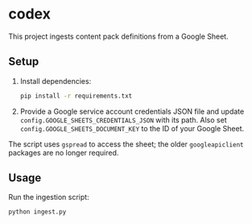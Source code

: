 # codex

This project ingests content pack definitions from a Google Sheet.

## Setup

1. Install dependencies:
   ```bash
   pip install -r requirements.txt
   ```
2. Provide a Google service account credentials JSON file and update
   `config.GOOGLE_SHEETS_CREDENTIALS_JSON` with its path. Also set
   `config.GOOGLE_SHEETS_DOCUMENT_KEY` to the ID of your Google Sheet.

The script uses `gspread` to access the sheet; the older `googleapiclient`
packages are no longer required.

## Usage

Run the ingestion script:

```bash
python ingest.py
```
